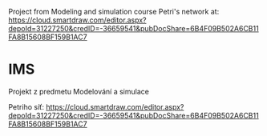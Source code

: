 Project from Modeling and simulation course
Petri's network at: https://cloud.smartdraw.com/editor.aspx?depoId=31227250&credID=-36659541&pubDocShare=6B4F09B502A6CB11FA8B15608BF159B1AC7


# IMS
Projekt z predmetu Modelování a simulace

Petriho síť: https://cloud.smartdraw.com/editor.aspx?depoId=31227250&credID=-36659541&pubDocShare=6B4F09B502A6CB11FA8B15608BF159B1AC7

